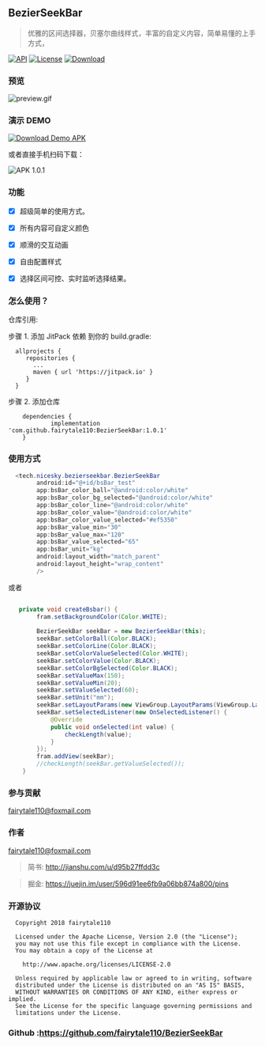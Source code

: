 
## BezierSeekBar
> 优雅的区间选择器，贝塞尔曲线样式，丰富的自定义内容，简单易懂的上手方式，

[![API](https://img.shields.io/badge/API-19%2B-brightgreen.svg)](https://android-arsenal.com/api?level=19) 
[![License](https://img.shields.io/badge/license-Apache%202-green.svg)](https://www.apache.org/licenses/LICENSE-2.0)
[![Download](https://img.shields.io/badge/Download-1.0.0-brightgreen.svg) ](https://github.com/fairytale110/BezierSeekBar/archive/1.0.1.zip)

### 预览

![preview.gif](https://github.com/fairytale110/BezierSeekBar/raw/master/release/preview_1.0.1.gif)

### 演示 DEMO

 [![Download Demo APK](https://img.shields.io/badge/Download%20APK-1.0.1-brightgreen.svg) ](https://github.com/fairytale110/BezierSeekBar/raw/master/release/app-release.apk) 

或者直接手机扫码下载：

![APK 1.0.1](https://github.com/fairytale110/BezierSeekBar/raw/master/release/demo_1.0.1_qrcode.png)

### 功能


- [x] 超级简单的使用方式。

- [x] 所有内容可自定义颜色
- [x] 顺滑的交互动画
- [x] 自由配置样式
- [x] 选择区间可控、实时监听选择结果。

### 怎么使用？ 

仓库引用:

步骤 1. 添加 JitPack 依赖 到你的 build.gradle:
```
  allprojects {
     repositories {
       ...
       maven { url 'https://jitpack.io' }
     }
  }
```
步骤 2. 添加仓库
```
	dependencies {
	        implementation 'com.github.fairytale110:BezierSeekBar:1.0.1'
	}
```

### 使用方式

```java
  <tech.nicesky.bezierseekbar.BezierSeekBar
        android:id="@+id/bsBar_test"
        app:bsBar_color_ball="@android:color/white"
        app:bsBar_color_bg_selected="@android:color/white"
        app:bsBar_color_line="@android:color/white"
        app:bsBar_color_value="@android:color/white"
        app:bsBar_color_value_selected="#ef5350"
        app:bsBar_value_min="30"
        app:bsBar_value_max="120"
        app:bsBar_value_selected="65"
        app:bsBar_unit="kg"
        android:layout_width="match_parent"
        android:layout_height="wrap_content"
        />
```
或者 
```java

   private void createBsbar() {
        fram.setBackgroundColor(Color.WHITE);
        
        BezierSeekBar seekBar = new BezierSeekBar(this);
        seekBar.setColorBall(Color.BLACK);
        seekBar.setColorLine(Color.BLACK);
        seekBar.setColorValueSelected(Color.WHITE);
        seekBar.setColorValue(Color.BLACK);
        seekBar.setColorBgSelected(Color.BLACK);
        seekBar.setValueMax(150);
        seekBar.setValueMin(20);
        seekBar.setValueSelected(60);
        seekBar.setUnit("mm");
        seekBar.setLayoutParams(new ViewGroup.LayoutParams(ViewGroup.LayoutParams.MATCH_PARENT,     ViewGroup.LayoutParams.WRAP_CONTENT));
        seekBar.setSelectedListener(new OnSelectedListener() {
            @Override
            public void onSelected(int value) {
                checkLength(value);
            }
        });
        fram.addView(seekBar);
        //checkLength(seekBar.getValueSelected());
    }
```

### 参与贡献
fairytale110@foxmail.com


### 作者
fairytale110@foxmail.com
> 简书: http://jianshu.com/u/d95b27ffdd3c

> 掘金: https://juejin.im/user/596d91ee6fb9a06bb874a800/pins


### 开源协议

```
  Copyright 2018 fairytale110

  Licensed under the Apache License, Version 2.0 (the "License");
  you may not use this file except in compliance with the License.
  You may obtain a copy of the License at

    http://www.apache.org/licenses/LICENSE-2.0

  Unless required by applicable law or agreed to in writing, software
  distributed under the License is distributed on an "AS IS" BASIS,
  WITHOUT WARRANTIES OR CONDITIONS OF ANY KIND, either express or implied.
  See the License for the specific language governing permissions and
  limitations under the License.
```

### Github :https://github.com/fairytale110/BezierSeekBar
